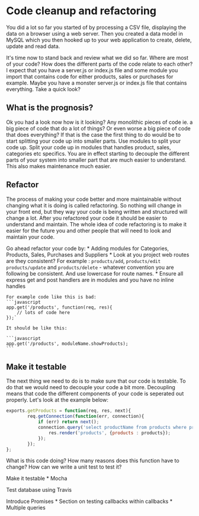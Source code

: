 # Code cleanup and refactoring

You did a lot so far you started of by processing a CSV file, displaying the data on a browser using a web server. Then you created a data model in MySQL which you then hooked up to your web application to create, delete, update and read data.

It's time now to stand back and review what we did so far. Where are most of your code? How does the different parts of the code relate to each other? I expect that you have a server.js or index.js file and some module you import that contains code for either products, sales or purchases for example. Maybe you have a monster server.js or index.js file that contains everything. Take a quick look?

## What is the prognosis?

Ok you had a look now how is it looking? Any monolithic pieces of code ie. a big piece of code that do a lot of things? Or even worse a big piece of code that does everything? If that is the case the first thing to do would be to start splitting your code up into smaller parts. Use modules to split your code up. Split your code up in modules that handles product, sales, categories etc specifics. You are in effect starting to decouple the different parts of your system into smaller part that are much easier to understand. This also makes maintenance much easier.

## Refactor

The process of making your code better and more maintainable without changing what it is doing is called refactoring. So nothing will change in your front end, but they way your code is being written and structured will change a lot. After you refactored your code it should be easier to understand and maintain. The whole idea of code refactoring is to make it easier for the future you and other people that will need to look and maintain your code.

Go ahead refactor your code by:
    * Adding modules for Categories, Products, Sales, Purchases and Suppliers
    * Look at you project web routes are they consistent? For example : `products/add`, `products/edit` `products/update` and `products/delete` - whatever convention you are following be consistent. And use lowercase for route names.
    * Ensure all express get and post handlers are in modules and you have no inline handles

    For example code like this is bad:
    ```javascript
    app.get('/products', function(req, res){
        // lots of code here
    });`

    It should be like this:

    ```javascript
    app.get('/products', moduleName.showProducts);
    ```


## Make it testable

The next thing we need to do is to make sure that our code is testable. To do that we would need to decouple your code a bit more. Decoupling means that code the different components of your code is seperated out properly. Let's look at the example below:

```javascript
exports.getProducts = function(req, res, next){
        req.getConnection(function(err, connection){
            if (err) return next();
            connection.query('select productName from products where productId = ?', 97, function(err, products){
                res.render('products', {products : products});
            });
        });
};
```

What is this code doing? How many reasons does this function have to change? How can we write a unit test to test it?


Make it testable
    * Mocha

Test database using Travis

Introduce Promises
    * Section on testing callbacks within callbacks
    * Multiple queries
